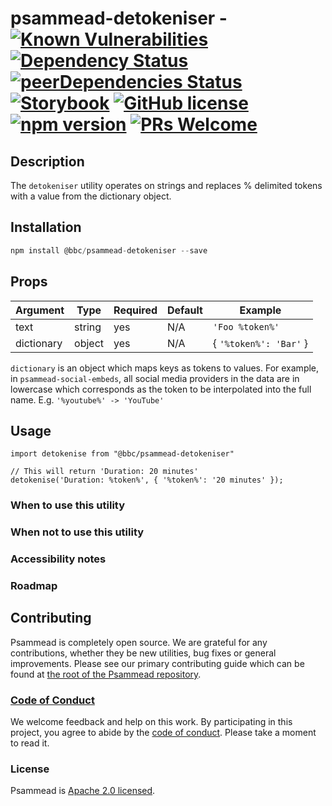 # psammead-detokeniser - [![Known Vulnerabilities](https://snyk.io/test/github/bbc/psammead/badge.svg?targetFile=packages%2Fcomponents%2Fpsammead-detokeniser%2Fpackage.json)](https://snyk.io/test/github/bbc/psammead?targetFile=packages%2Fcomponents%2Fpsammead-detokeniser%2Fpackage.json) [![Dependency Status](https://david-dm.org/bbc/psammead.svg?path=packages/components/psammead-detokeniser)](https://david-dm.org/bbc/psammead?path=packages/components/psammead-detokeniser) [![peerDependencies Status](https://david-dm.org/bbc/psammead/peer-status.svg?path=packages/components/psammead-detokeniser)](https://david-dm.org/bbc/psammead?path=packages/components/psammead-detokeniser&type=peer) [![Storybook](https://raw.githubusercontent.com/storybooks/brand/master/badge/badge-storybook.svg?sanitize=true)](https://bbc.github.io/psammead/?path=/story/detokeniser--containing-image) [![GitHub license](https://img.shields.io/badge/license-Apache%202.0-blue.svg)](https://github.com/bbc/psammead/blob/latest/LICENSE) [![npm version](https://img.shields.io/npm/v/@bbc/psammead-detokeniser.svg)](https://www.npmjs.com/package/@bbc/psammead-detokeniser) [![PRs Welcome](https://img.shields.io/badge/PRs-welcome-brightgreen.svg)](https://github.com/bbc/psammead/blob/latest/CONTRIBUTING.md)

## Description

The `detokeniser` utility operates on strings and replaces % delimited tokens with a value from the dictionary object.

## Installation

```jsx
npm install @bbc/psammead-detokeniser --save
```

## Props

| Argument  | Type | Required | Default | Example |
| --------- | ---- | -------- | ------- | ------- |
| text | string | yes | N/A | `'Foo %token%'` |
| dictionary | object | yes | N/A | { `'%token%': 'Bar'` } |

`dictionary` is an object which maps keys as tokens to values. For example, in `psammead-social-embeds`, all social media providers in the data are in lowercase which corresponds as the token to be interpolated into the full name. 
E.g. `'%youtube%' -> 'YouTube'`

## Usage

```
import detokenise from "@bbc/psammead-detokeniser"

// This will return 'Duration: 20 minutes'
detokenise('Duration: %token%', { '%token%': '20 minutes' });

```

### When to use this utility

<!-- Description of the where the utility can be used -->

### When not to use this utility

<!-- Description of the where the utility shouldn't can be used -->

### Accessibility notes

<!-- Information about accessibility for this utility -->

### Roadmap

<!-- Known future changes of the utility -->

## Contributing

Psammead is completely open source. We are grateful for any contributions, whether they be new utilities, bug fixes or general improvements. Please see our primary contributing guide which can be found at [the root of the Psammead repository](https://github.com/bbc/psammead/blob/latest/CONTRIBUTING.md).

### [Code of Conduct](https://github.com/bbc/psammead/blob/latest/CODE_OF_CONDUCT.md)

We welcome feedback and help on this work. By participating in this project, you agree to abide by the [code of conduct](https://github.com/bbc/psammead/blob/latest/CODE_OF_CONDUCT.md). Please take a moment to read it.

### License

Psammead is [Apache 2.0 licensed](https://github.com/bbc/psammead/blob/latest/LICENSE).
